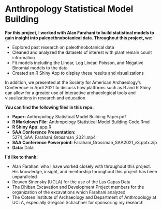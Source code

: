 # Anthropology Statistical Model Building

**For this project, I worked with Alan Farahani to build statistical models to gain insight into paleoethnobotanical data. Throughout this project, we:**
- Explored past research on paleothnobotanical data  
- Cleaned and analyzed the datasets of interest with plant remain count information  
- Fit models including the Linear, Log Linear, Poisson, and Negative Binomial models to the data  
- Created an R Shiny App to display these results and visualizations  

In addition, we presented at the Society for American Archaeology’s Conference in April 2021 to discuss how platforms such as R and R Shiny can allow for a greater use of interactive archaeological tools and visualizations in research and education.  

**You can find the following files in this repo:**
- **Paper:** Anthropology Statistical Model Building Paper.pdf  
- **R Markdown File:** Anthropology Statistical Model Building Code.Rmd  
- **R Shiny App:** app.R  
- **SAA Conference Presentation:** 5274_SAA_Farahani_Grossman_2021.mp4  
- **SAA Conference Powerpoint:** Farahani_Grossman_SAA2021_v3.pptx.zip  
- **Data:** Data  

**I'd like to thank:**  
- Alan Farahani who I have worked closely with throughout this project. His knowledge, insight, and mentorship throughout this project has been unparalleled  
- Reuven Sinensky (UCLA) for the use of the Las Capas Data  
- The Dhiban Excavation and Development Project members for the organization of the excavations which Farahani analyzed  
- The Cotsen Institute of Archaeology and Department of Anthropology at UCLA, especially Gregson Schachner for sponsoring my research  



